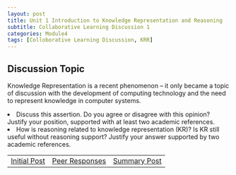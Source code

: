 ```yaml
---
layout: post
title: Unit 1 Introduction to Knowledge Representation and Reasoning
subtitle: Collaborative Learning Discussion 1 
categories: Module4
tags: [Colloborative Learning Discussion, KRR]
---
```

<html lang="en">

<body>
<h2>Discussion Topic</h2>
<p>Knowledge Representation is a recent phenomenon – it only became a topic of discussion with the development of computing technology and the need to represent knowledge in computer systems.</p>

 <li>Discuss this assertion. Do you agree or disagree with this opinion? Justify your position, supported with at least two academic references.</li>

 <li>How is reasoning related to knowledge representation (KR)? Is KR still useful without reasoning support? Justify your answer supported by two academic references. </li>

</body>
</html>
<table>
    <tr>
      <td> <a href="../../../../artefacts/KRR-Unit01-InitialPost.pdf" target="_blank" class="button large">Initial Post</a></td> 
       <td> <a href="../../../../artefacts/ML-Peer_Response.pdf" target="_blank" class="button large">Peer Responses</a></td> 
       <td> <a href="../../../../artefacts/ML-Summary_Post.pdf" target="_blank" class="button large">Summary Post</a></td> 
    </tr>
</table>

